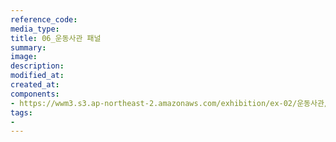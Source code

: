 ```yaml
---
reference_code:
media_type:
title: 06_운동사관 패널
summary:
image:
description:
modified_at:
created_at:
components:
- https://wwm3.s3.ap-northeast-2.amazonaws.com/exhibition/ex-02/운동사관/06_운동사관+패널.JPG
tags:
-
---
```

